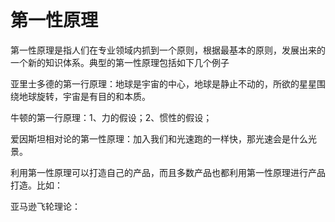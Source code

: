 # 第一性原理

第一性原理是指人们在专业领域内抓到一个原则，根据最基本的原则，发展出来的一个新的知识体系。典型的第一性原理包括如下几个例子

亚里士多德的第一行原理：地球是宇宙的中心，地球是静止不动的，所欲的星星围绕地球旋转，宇宙是有目的和本质。

牛顿的第一行原理：1、力的假设；2、惯性的假设；

爱因斯坦相对论的第一性原理：加入我们和光速跑的一样快，那光速会是什么光景。

利用第一性原理可以打造自己的产品，而且多数产品也都利用第一性原理进行产品打造。比如：

亚马逊飞轮理论：



